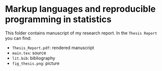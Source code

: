 # Markup languages and reproducible programming in statistics

This folder contains manuscript of my research report. In the `Thesis Report` you can find: 
  - `Thesis_Report.pdf`: rendered manuscript 
  - `main.tex`: source 
  - `lit.bib`: bibliography 
  - `fig_thesis.png`: picture 